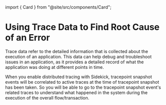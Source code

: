 import { Card } from "@site/src/components/Card";

# Using Trace Data to Find Root Cause of an Error

Trace data refer to the detailed information that is collected about the execution of an application. This data can help debug and troubleshoot issues in an application, as it provides a detailed record of what the application was doing at different points in time.

When you enable distributed tracing with Sidekick, tracepoint snapshot events will be correlated to active traces at the time of tracepoint snapshot has been taken. So you will be able to go to the tracepoint snapshot event's related traces to understand what happened in the system during the execution of the overall flow/transaction.


<div className="w-full cols-1">

<Card title="Article: Dynamic observability meets Open Telemetry" target="https://medium.com/runsidekick/dynamic-observability-meets-opentelemetry-16a087755245" isNewWindow={true}>

</Card>

<Card title="🔌 Thundra APM Tracing Integration" target="../integrations/thundra-apm-tracing-integration" isNewWindow={false}>

</Card>
<Card title="🔌 Open-Telemetry Tracing Integration" target="../integrations/open-telemetry-tracing-integration" isNewWindow={false}>

</Card>
</div>

